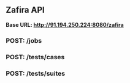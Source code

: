 ## Zafira API

<b> Base URL: http://91.194.250.224:8080/zafira <b>

### POST: /jobs

### POST: /tests/cases

### POST: /tests/suites


